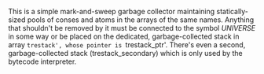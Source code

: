 This is a simple mark-and-sweep garbage collector maintaining
statically-sized pools of conses and atoms in the arrays of the same
names.  Anything that shouldn't be removed by it must be connected
to the symbol *UNIVERSE* in some way or be placed on the dedicated,
garbage-collected stack in array `trestack', whose pointer is
`trestack_ptr'.  There's even a second, garbage-collected stack
(trestack_secondary) which is only used by the bytecode interpreter.
